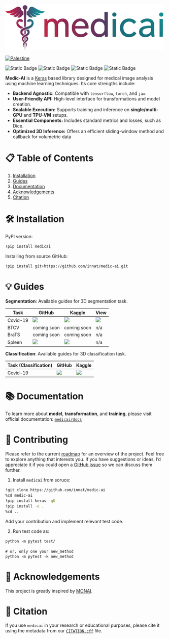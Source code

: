 

<img src="assets/logo.jpg" width="500"/>


[![Palestine](https://img.shields.io/badge/Free-Palestine-white?labelColor=green)](https://twitter.com/search?q=%23FreePalestine&src=typed_query) 

![Static Badge](https://img.shields.io/badge/keras-3.9.0-darkred?style=flat) ![Static Badge](https://img.shields.io/badge/tensorflow-2.19.0-orange?style=flat) ![Static Badge](https://img.shields.io/badge/torch-2.6.0-red?style=flat) ![Static Badge](https://img.shields.io/badge/jax-0.4.23-%233399ff)

**Medic-AI** is a [Keras](https://keras.io/keras_3/) based library designed for medical image analysis using machine learning techniques. Its core strengths include:

- **Backend Agnostic:** Compatible with `tensorflow`, `torch`, and `jax`.
- **User-Friendly API:** High-level interface for transformations and model creation.
- **Scalable Execution:** Supports training and inference on **single/multi-GPU** and **TPU-VM** setups.
- **Essential Components:** Includes standard metrics and losses, such as Dice.
- **Optimized 3D Inference:** Offers an efficient sliding-window method and callback for volumetric data


# 📋 Table of Contents
1. [Installation](#-installation)
2. [Guides](#-guides)
3. [Documentation](#-documentation)
4. [Acknowledgements](#-acknowledgements)
5. [Citation](#-citation)


# 🛠 Installation

PyPI version:

```bash
!pip install medicai
```

Installing from source GitHub:

```bash
!pip install git+https://github.com/innat/medic-ai.git
```

# 💡 Guides

**Segmentation**: Available guides for 3D segmentation task.

| Task | GitHub | Kaggle | View |
|----------|----------|----------|----------|
| Covid-19  | <a target="_blank" href="notebooks/covid19.ct.segment.ipynb"><img src="https://img.shields.io/badge/GitHub-View%20source-lightgrey" /></a>     | <a target="_blank" href="https://www.kaggle.com/code/ipythonx/medicai-covid-19-3d-image-segmentation/notebook"><img src="https://kaggle.com/static/images/open-in-kaggle.svg" /></a>     | <img src="assets/covid.gif" width="200"/>    |
| BTCV  | coming soon   | coming soon    | n/a     |
| BraTS  | coming soon     | coming soon     | n/a     |
| Spleen | <a target="_blank" href="notebooks/spleen.segment.ipynb"><img src="https://img.shields.io/badge/GitHub-View%20source-lightgrey" /></a>     | <a target="_blank" href="https://www.kaggle.com/code/ipythonx/medicai-spleen-3d-segmentation-in-keras"><img src="https://kaggle.com/static/images/open-in-kaggle.svg" /></a>     | n/a     |

**Classification**: Available guides for 3D classification task.

| Task (Classification) | GitHub | Kaggle |
|----------|----------|----------|
| Covid-19   | <a target="_blank" href="notebooks/covid19.ct.classification.ipynb"><img src="https://img.shields.io/badge/GitHub-View%20source-lightgrey" /></a>       | <a target="_blank" href="https://www.kaggle.com/code/ipythonx/medicai-3d-image-classification"><img src="https://kaggle.com/static/images/open-in-kaggle.svg" /></a>     |


# 📚 Documentation

To learn more about **model**, **transformation**, and **training**, please visit official documentation: [`medicai/docs`](https://innat.github.io/medic-ai/)

# 🤝 Contributing

Please refer to the current [roadmap](https://github.com/innat/medic-ai/wiki/Roadmap) for an overview of the project. Feel free to explore anything that interests you. If you have suggestions or ideas, I’d appreciate it if you could open a [GitHub issue](https://github.com/innat/medic-ai/issues/new/choose) so we can discuss them further.

1. Install `medicai` from soruce:

```bash
!git clone https://github.com/innat/medic-ai
%cd medic-ai
!pip install keras -qU
!pip install -e .
%cd ..
```

Add your contribution and implement relevant test code.

2. Run test code as:

```
python -m pytest test/

# or, only one your new_method
python -m pytest -k new_method
```

# 🙏 Acknowledgements

This project is greatly inspired by [MONAI](https://monai.io/).

# 📝 Citation

If you use `medicai` in your research or educational purposes, please cite it using the metadata from our [`CITATION.cff`](https://github.com/innat/medic-ai/blob/main/CITATION.cff) file.
